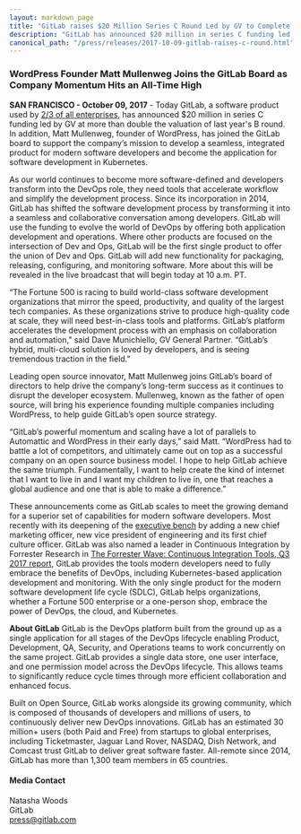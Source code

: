 ```yaml
---
layout: markdown_page
title: "GitLab raises $20 Million Series C Round Led by GV to Complete DevOps"
description: "GitLab has announced $20 million in series C funding led by GV at more than double the valuation of last year's B round."
canonical_path: "/press/releases/2017-10-09-gitlab-raises-c-round.html"
---
```


### WordPress Founder Matt Mullenweg Joins the GitLab Board as Company Momentum Hits an All-Time High

**SAN FRANCISCO - October 09, 2017** - Today GitLab, a software product used by [2/3 of all enterprises](/why-gitlab/), has announced $20 million in series C funding led by GV at more than double the valuation of last year's B round. In addition, Matt Mullenweg, founder of WordPress, has joined the GitLab board to support the company’s mission to develop a seamless, integrated product for modern software developers and become the application for software development in Kubernetes.

As our world continues to become more software-defined and developers transform into the DevOps role, they need tools that accelerate workflow and simplify the development process. Since its incorporation in 2014, GitLab has shifted the software development process by transforming it into a seamless and collaborative conversation among developers. GitLab will use the funding to evolve the world of DevOps by offering both application development and operations. Where other products are focused on the intersection of Dev and Ops, GitLab will be the first single product to offer the union of Dev and Ops. GitLab will add new functionality for packaging, releasing, configuring, and monitoring software. More about this will be revealed in the live broadcast that will begin today at 10 a.m. PT.

“The Fortune 500 is racing to build world-class software development organizations that mirror the speed, productivity, and quality of the largest tech companies. As these organizations strive to produce high-quality code at scale, they will need best-in-class tools and platforms. GitLab’s platform accelerates the development process with an emphasis on collaboration and automation,” said Dave Munichiello, GV General Partner. “GitLab’s hybrid, multi-cloud solution is loved by developers, and is seeing tremendous traction in the field.”

Leading open source innovator, Matt Mullenweg joins GitLab’s board of directors to help drive the company’s long-term success as it continues to disrupt the developer ecosystem. Mullenweg, known as the father of open source, will bring his experience founding multiple companies including WordPress, to help guide GitLab’s open source strategy. 

“GitLab’s powerful momentum and scaling have a lot of parallels to Automattic and WordPress in their early days,” said Matt. “WordPress had to battle a lot of competitors, and ultimately came out on top as a successful company on an open source business model. I hope to help GitLab achieve the same triumph. Fundamentally, I want to help create the kind of internet that I want to live in and I want my children to live in, one that reaches a global audience and one that is able to make a difference.”

These announcements come as GitLab scales to meet the growing demand for a superior set of capabilities for modern software developers. Most recently with its deepening of the [executive bench](http://www.marketwired.com/press-release/gitlab-deepens-executive-bench-with-first-chief-culture-officer-chief-marketing-officer-2236346.htm) by adding a new chief marketing officer, new vice president of engineering and its first chief culture officer. GitLab was also named a leader in Continuous Integration by Forrester Research in [The Forrester Wave: Continuous Integration Tools, Q3 2017 report](/blog/2017/09/27/gitlab-leader-continuous-integration-forrester-wave/), GitLab provides the tools modern developers need to fully embrace the benefits of DevOps, including Kubernetes-based application development and monitoring. With the only single product for the modern software development life cycle (SDLC), GitLab helps organizations, whether a Fortune 500 enterprise or a one-person shop, embrace the power of DevOps, the cloud, and Kubernetes.

**About GitLab**
GitLab is the DevOps platform built from the ground up as a single application for all stages of the DevOps lifecycle enabling Product, Development, QA, Security, and Operations teams to work concurrently on the same project. GitLab provides a single data store, one user interface, and one permission model across the DevOps lifecycle. This allows teams to significantly reduce cycle times through more efficient collaboration and enhanced focus.

Built on Open Source, GitLab works alongside its growing community, which is composed of thousands of developers and millions of users, to continuously deliver new DevOps innovations. GitLab has an estimated 30 million+ users (both Paid and Free) from startups to global enterprises, including Ticketmaster, Jaguar Land Rover, NASDAQ, Dish Network, and Comcast trust GitLab to deliver great software faster. All-remote since 2014, GitLab has more than 1,300 team members in 65 countries.


#### Media Contact
Natasha Woods
<br> 
GitLab
<br> 
press@gitlab.com
